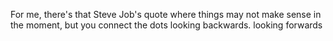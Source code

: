 For me, there's that Steve Job's quote where things may not make sense in the moment, but you connect the dots looking backwards. looking forwards